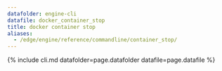 ```yaml
---
datafolder: engine-cli
datafile: docker_container_stop
title: docker container stop
aliases:
  - /edge/engine/reference/commandline/container_stop/
---
```

<!--
This page is automatically generated from Docker's source code. If you want to
suggest a change to the text that appears here, open a ticket or pull request
in the source repository on GitHub:

https://github.com/docker/cli
-->

{% include cli.md datafolder=page.datafolder datafile=page.datafile %}
